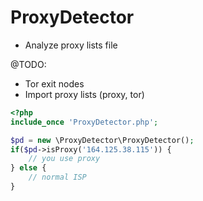 # ProxyDetector

* Analyze proxy lists file

@TODO:
* Tor exit nodes
* Import proxy lists (proxy, tor)

```php
<?php
include_once 'ProxyDetector.php';

$pd = new \ProxyDetector\ProxyDetector();
if($pd->isProxy('164.125.38.115')) {
    // you use proxy
} else {
    // normal ISP
}
```

